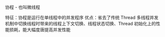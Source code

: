 协程 - 也叫微线程

特征：协程是运行在单线程中的并发程序
优点：省去了传统 Thread 多线程并发机制中切换线程时带来的线程上下文切换、线程状态切换、Thread 初始化上的性能损耗，能大幅度唐提高并发性能